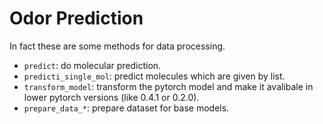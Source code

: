 # Odor Prediction

In fact these are some methods for data processing.

- `predict`: do molecular prediction.
- `predicti_single_mol`: predict molecules which are given by list.
- `transform_model`: transform the pytorch model and make it avalibale in lower pytorch versions (like 0.4.1 or 0.2.0).
- `prepare_data_*`: prepare dataset for base models.
